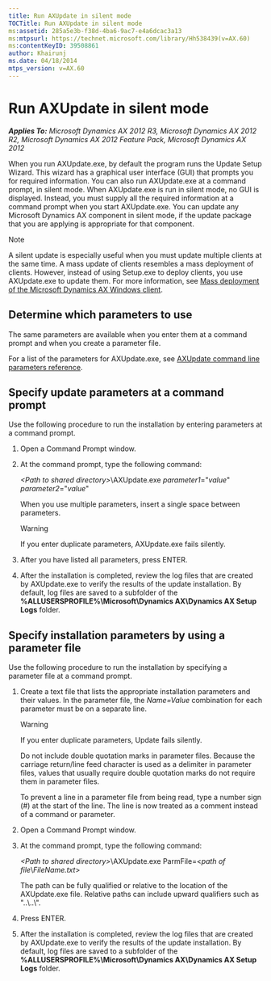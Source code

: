 ```yaml
---
title: Run AXUpdate in silent mode
TOCTitle: Run AXUpdate in silent mode
ms:assetid: 285a5e3b-f38d-4ba6-9ac7-e4a6dcac3a13
ms:mtpsurl: https://technet.microsoft.com/library/Hh538439(v=AX.60)
ms:contentKeyID: 39508861
author: Khairunj
ms.date: 04/18/2014
mtps_version: v=AX.60
---
```


# Run AXUpdate in silent mode 


_**Applies To:** Microsoft Dynamics AX 2012 R3, Microsoft Dynamics AX 2012 R2, Microsoft Dynamics AX 2012 Feature Pack, Microsoft Dynamics AX 2012_

When you run AXUpdate.exe, by default the program runs the Update Setup Wizard. This wizard has a graphical user interface (GUI) that prompts you for required information. You can also run AXUpdate.exe at a command prompt, in silent mode. When AXUpdate.exe is run in silent mode, no GUI is displayed. Instead, you must supply all the required information at a command prompt when you start AXUpdate.exe. You can update any Microsoft Dynamics AX component in silent mode, if the update package that you are applying is appropriate for that component.


> [!NOTE]
> <P>A silent update is especially useful when you must update multiple clients at the same time. A mass update of clients resembles a mass deployment of clients. However, instead of using Setup.exe to deploy clients, you use AXUpdate.exe to update them. For more information, see <A href="mass-deployment-of-the-microsoft-dynamics-ax-windows-client.md">Mass deployment of the Microsoft Dynamics AX Windows client</A>.</P>



## Determine which parameters to use

The same parameters are available when you enter them at a command prompt and when you create a parameter file.

For a list of the parameters for AXUpdate.exe, see [AXUpdate command line parameters reference](axupdate-command-line-parameters-reference.md).

## Specify update parameters at a command prompt

Use the following procedure to run the installation by entering parameters at a command prompt.

1.  Open a Command Prompt window.

2.  At the command prompt, type the following command:
    
    *\<Path to shared directory\>*\\AXUpdate.exe *parameter1*="*value*" *parameter2*="*value*"
    
    When you use multiple parameters, insert a single space between parameters.
    

    > [!WARNING]
    > <P>If you enter duplicate parameters, AXUpdate.exe fails silently.</P>



3.  After you have listed all parameters, press ENTER.

4.  After the installation is completed, review the log files that are created by AXUpdate.exe to verify the results of the update installation. By default, log files are saved to a subfolder of the **%ALLUSERSPROFILE%\\Microsoft\\Dynamics AX\\Dynamics AX Setup Logs** folder.

## Specify installation parameters by using a parameter file

Use the following procedure to run the installation by specifying a parameter file at a command prompt.

1.  Create a text file that lists the appropriate installation parameters and their values. In the parameter file, the *Name=Value* combination for each parameter must be on a separate line.
    

    > [!WARNING]
    > <P>If you enter duplicate parameters, Update fails silently.</P>

    
    Do not include double quotation marks in parameter files. Because the carriage return/line feed character is used as a delimiter in parameter files, values that usually require double quotation marks do not require them in parameter files.
    
    To prevent a line in a parameter file from being read, type a number sign (\#) at the start of the line. The line is now treated as a comment instead of a command or parameter.

2.  Open a Command Prompt window.

3.  At the command prompt, type the following command:
    
    *\<Path to shared directory\>*\\AXUpdate.exe ParmFile=\<*path of file*\\*FileName.txt*\>
    
    The path can be fully qualified or relative to the location of the AXUpdate.exe file. Relative paths can include upward qualifiers such as "..\\..\\".

4.  Press ENTER.

5.  After the installation is completed, review the log files that are created by AXUpdate.exe to verify the results of the update installation. By default, log files are saved to a subfolder of the **%ALLUSERSPROFILE%\\Microsoft\\Dynamics AX\\Dynamics AX Setup Logs** folder.

  


